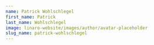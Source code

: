 ```yaml
---
name: Patrick Wohlschlegel
first_name: Patrick
last_name: Wohlschlegel
image: linaro-website/images/author/avatar-placeholder
slug_name: patrick-wohlschlegel
---
```



